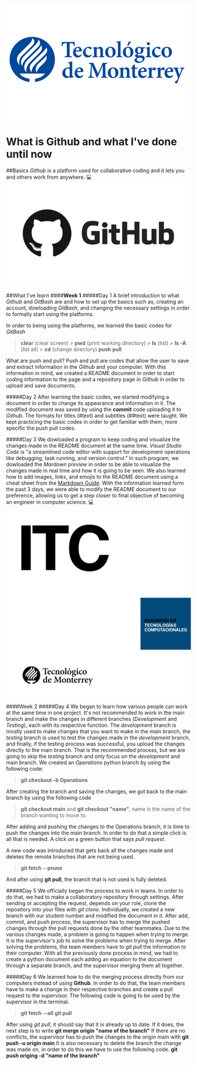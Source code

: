 ![Tec logo](/images/Tec-logo.jpg)

# **What is Github and what I've done until now**

##Basics
*Github* is a platform used for collaborative coding and it lets you and others work from anywhere. :computer:
![Github logo](/images/GitHub-logo-2-imagen.jpg)


##What I've learn
####**Week 1**
#####Day 1
A brief introduction to what *Github* and *GitBash* are and how to set up the basics such as, creating an account, dowloading *GitBash*, and changing the necessary settings in order to formally start using the platforms.

In order to being using the platforms, we learned the basic codes for *GitBash*
> **clear** (clear screen)
    > **pwd** (print working directory)
    > **ls** (list)
    > **ls -A** (list all)
    > **cd** (change directory)
     **push**
     **pull**

What are push and pull?
Push and pull are codes that allow the user to save and extract information in the *Github* and your computer.
With this information in mind, we created a README document in order to start coding information to the page and a repository page in *Github* in order to upload and save documents.

#####Day 2
After learning the basic codes, we started modifying a document in order to change its appearance and information in it. The modified document was saved by using the **commit** code uploading it to *Github*.
The formats for titles (#text) and subtitles (##text) were taught. We kept practicing the basic codes in order to get familiar with them, more specific the push pull codes.

#####Day 3
We dowloaded a program to keep coding and visualize the changes made in the README document at the same time. *Visual Studio Code* is "a streamlined code editor with support for development operations like debugging, task running, and version control."
In such program, we dowloaded the *Mardown preview* in order to be able to visualize the changes made in real time and how it is going to be seen. We also learned how to add images, links, and emojis to the README document using a cheat sheet from the [Markdown Guide](https://www.markdownguide.org).
With the information learned form the past 3 days, we were able to modify the README document to our preference, allowing us to get a step closer to final objective of becoming an engineer in computer science. :computer:

![ITC TEC](/images/page_1.webp)

####Week 2
#####Day 4
We began to learn how various people can work at the same time in one project. 
It's not recommended to work in the main branch and make the changes in different branches (*Development* and *Testing*), each with its respective function. The *development* branch is mostly used to make changes that you want to make in the main branch, the *testing* branch is used to test the changes made in the *development* branch, and finally, if the testing process was successful, you upload the changes directly to the main branch.
That is the recommended process, but we are going to skip the *testing* branch and only focus on the *development* and main branch.
We created an *Operations* python branch by using the following code:
> **git checkout -b Operations**

After creating the branch and saving the changes, we got back to the main branch by using the following code
> **git checkout main** and **git checkout "name"**, name is the name of the branch wanting to move to.

After adding and pushing the changes to the Operations branch, it is time to push the changes into the main branch. In order to do that a simple click is all that is needed.
A click on a green button that says *pull request*.

A new code was introduced that gets back all the changes made and deletes the remote branches that are not being used.
>**git fetch --prune**

And after using **git pull**, the branch that is not used is fully deleted.

#####Day 5
We officially began the process to work in teams. In order to do that, we had to make a collaboratory repository through settings.
After sending or accepting the request, depends on your role, clone the repository into your files with *git clone*.
Individually, we created a new branch with our student number and modified the document in it. After add, commit, and push process, the supervisor has to merge the pushed changes through the pull requests done by the other teammates.
Due to the various changes made, a problem is going to happen when trying to merge. It is the supervisor's job to solve the problems when trying to merge.
After solving the problems, the team members have to *git pull* the information to their computer.
With all the previously done process in mind, we had to create a python document each adding an equation to the document through a separate branch, and the supervisor merging them all together.

#####Day 6
We learned how to do the merging process directly from our computers instead of using **Github**. In order to do that, the team members have to make a change in their respective branches and create a pull request to the supervisor. The following code is going to be used by the supervisor in the terminal.
>**git fetch --all**
**git pull**

After using *git pull*, it should say that it is already up to date. If it does, the next step is to write **git merge origin "name of the branch"** If there are no conflicts, the supervisor has to push the changes to the origin main with **git push -u origin main**
It is also necessary to delete the branch the change was made on, in order to do this we have to use the following code. **git push origing -d "name of the branch"**